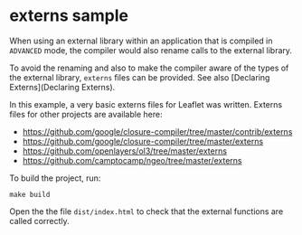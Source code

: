 # externs sample

When using an external library within an application that is compiled in
`ADVANCED` mode, the compiler would also rename calls to the external library.

To avoid the renaming and also to make the compiler aware of the types
of the external library, `externs` files can be provided. See also
[Declaring Externs](Declaring Externs).

In this example, a very basic externs files for Leaflet was written. Externs files
for other projects are available here:

* https://github.com/google/closure-compiler/tree/master/contrib/externs
* https://github.com/google/closure-compiler/tree/master/externs
* https://github.com/openlayers/ol3/tree/master/externs
* https://github.com/camptocamp/ngeo/tree/master/externs


To build the project, run:

    make build

Open the the file `dist/index.html` to check that the external functions are
called correctly.
